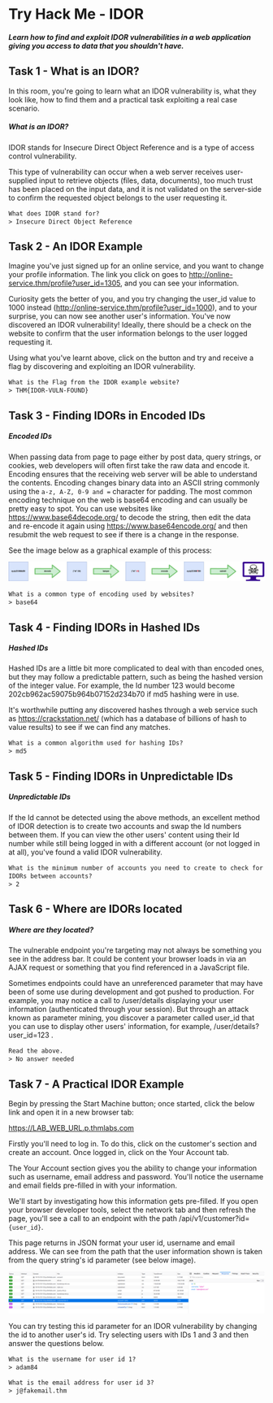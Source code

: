 # Try Hack Me - IDOR
##### Learn how to find and exploit IDOR vulnerabilities in a web application giving you access to data that you shouldn't have.

## Task 1 - What is an IDOR?

In this room, you're going to learn what an IDOR vulnerability is, what they look like, how to find them and a practical task exploiting a real case scenario.

##### What is an IDOR?

IDOR stands for Insecure Direct Object Reference and is a type of access control vulnerability.

This type of vulnerability can occur when a web server receives user-supplied input to retrieve objects (files, data, documents), too much trust has been placed on the input data, and it is not validated on the server-side to confirm the requested object belongs to the user requesting it.
```
What does IDOR stand for?
> Insecure Direct Object Reference
```

## Task 2 - An IDOR Example

Imagine you've just signed up for an online service, and you want to change your profile information. The link you click on goes to http://online-service.thm/profile?user_id=1305, and you can see your information.

Curiosity gets the better of you, and you try changing the user_id value to 1000 instead (http://online-service.thm/profile?user_id=1000), and to your surprise, you can now see another user's information. You've now discovered an IDOR vulnerability! Ideally, there should be a check on the website to confirm that the user information belongs to the user logged requesting it.

Using what you've learnt above, click on the button and try and receive a flag by discovering and exploiting an IDOR vulnerability.
```
What is the Flag from the IDOR example website?
> THM{IDOR-VULN-FOUND}
```

## Task 3 - Finding IDORs in Encoded IDs

##### Encoded IDs
When passing data from page to page either by post data, query strings, or cookies, web developers will often first take the raw data and encode it. Encoding ensures that the receiving web server will be able to understand the contents. Encoding changes binary data into an ASCII string commonly using the ```a-z, A-Z, 0-9 and =``` character for padding. The most common encoding technique on the web is base64 encoding and can usually be pretty easy to spot. You can use websites like https://www.base64decode.org/ to decode the string, then edit the data and re-encode it again using https://www.base64encode.org/ and then resubmit the web request to see if there is a change in the response.

See the image below as a graphical example of this process:

![](images/5f2cbe5c4ab4a274420bc9a9afc9202d.png)

```
What is a common type of encoding used by websites?
> base64
```

## Task 4 - Finding IDORs in Hashed IDs

##### Hashed IDs
Hashed IDs are a little bit more complicated to deal with than encoded ones, but they may follow a predictable pattern, such as being the hashed version of the integer value. For example, the Id number 123 would become 202cb962ac59075b964b07152d234b70 if md5 hashing were in use.

It's worthwhile putting any discovered hashes through a web service such as https://crackstation.net/ (which has a database of billions of hash to value results) to see if we can find any matches.
```
What is a common algorithm used for hashing IDs?
> md5
```

## Task 5 - Finding IDORs in Unpredictable IDs

##### Unpredictable IDs
If the Id cannot be detected using the above methods, an excellent method of IDOR detection is to create two accounts and swap the Id numbers between them. If you can view the other users' content using their Id number while still being logged in with a different account (or not logged in at all), you've found a valid IDOR vulnerability.
```
What is the minimum number of accounts you need to create to check for IDORs between accounts?
> 2
```

## Task 6 - Where are IDORs located

##### Where are they located?
The vulnerable endpoint you're targeting may not always be something you see in the address bar. It could be content your browser loads in via an AJAX request or something that you find referenced in a JavaScript file.

Sometimes endpoints could have an unreferenced parameter that may have been of some use during development and got pushed to production. For example, you may notice a call to /user/details displaying your user information (authenticated through your session). But through an attack known as parameter mining, you discover a parameter called user_id that you can use to display other users' information, for example, /user/details?user_id=123 .
```
Read the above.
> No answer needed
```

## Task 7 - A Practical IDOR Example

Begin by pressing the Start Machine button; once started, click the below link and open it in a new browser tab:

https://LAB_WEB_URL.p.thmlabs.com

Firstly you'll need to log in. To do this, click on the customer's section and create an account. Once logged in, click on the Your Account tab.

The Your Account section gives you the ability to change your information such as username, email address and password. You'll notice the username and email fields pre-filled in with your information.

We'll start by investigating how this information gets pre-filled. If you open your browser developer tools, select the network tab and then refresh the page, you'll see a call to an endpoint with the path /api/v1/customer?id= ```{user_id}```.

This page returns in JSON format your user id, username and email address. We can see from the path that the user information shown is taken from the query string's id parameter (see below image).

![](images/5d71d3fe747a8c8934564feddfc69f75.png)

You can try testing this id parameter for an IDOR vulnerability by changing the id to another user's id. Try selecting users with IDs 1 and 3 and then answer the questions below.
```
What is the username for user id 1?
> adam84
```

```
What is the email address for user id 3?
> j@fakemail.thm
```